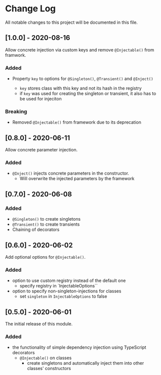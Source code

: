 # Change Log

All notable changes to this project will be documented in this file.

## [1.0.0] - 2020-08-16

Allow concrete injection via custom keys and remove `@Injectable()` from framwork.

### Added

-   Property `key` to options for `@Singleton()`, `@Transient()` and `@Inject()`

    -   `key` stores class with this key and not its hash in the registry
    -   if `key` was used for creating the singleton or transient, it also has to be used for injeciton

### Breaking

-   Removed `@Injectable()` from framework due to its deprecation

## [0.8.0] - 2020-06-11

Allow concrete parameter injection.

### Added

-   `@Inject()` injects concrete parameters in the constructor.
    -   Will overwrite the injected parameters by the framework

## [0.7.0] - 2020-06-08

### Added

-   `@Singleton()` to create singletons
-   `@Transient()` to create transients
-   Chaining of decorators

## [0.6.0] - 2020-06-02

Add optional options for `@Injectable()`.

### Added

-   option to use custom registry instead of the default one
    -   specify registry in `InjectableOptions``
-   option to specify non-singleton-injections for classes
    -   set `singleton` in `InjectableOptions` to false

## [0.5.0] - 2020-06-01

The initial release of this module.

### Added

-   the functionality of simple dependency injection using TypeScript decorators
    -   `@Injectable()` on classes
        -   create singletons and automatically inject them into other classes' constructors

<!-- ### Changed -->

<!-- ### Fixed

-   [PROJECTNAME-UUUU](http://tickets.projectname.com/browse/PROJECTNAME-UUUU)
    MINOR Fix module foo tests
-   [PROJECTNAME-RRRR](http://tickets.projectname.com/browse/PROJECTNAME-RRRR)
    MAJOR Module foo's timeline uses the browser timezone for date resolution -->
